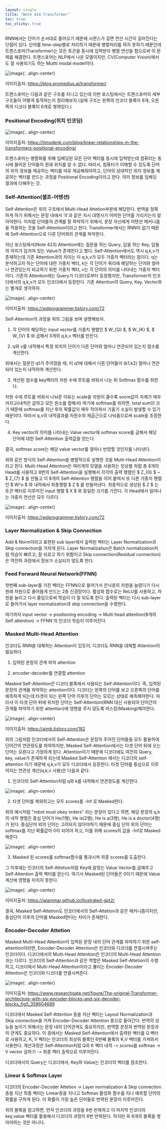```yaml
---
layout: single
title: "Note 424 Transformer"
toc: true
toc_sticky: true
---
```


RNN에서는 단어가 순서대로 들어오기 때문에 시퀸스가 길면 연산 시간이 길어진다는 단점이 있다. 단어를 time-step별로 처리하기 때문에 병렬처리를 하지 못하기 때문인데 트랜스포머(Transformer)는
모든 토큰을 동시에 입력받아 병렬 연산을 함으로써 이 문제를 해결한다. 트랜스포머는 NLP에서 나온 모델이지만, CV(Computer Vision)에서도 잘 사용되기도 하는 Mutlti modal model이다.

![image](https://user-images.githubusercontent.com/97672187/167523948-5f1751a7-7008-4f2b-808a-94f200cf790c.png){: .align-center}

이미지출처: https://blog.promedius.ai/transformer/

트랜스포머는 다음과 같은 구조를 지니고 있는데 이번 포스팅에서는 트랜스포머의 세부 구조들이 어떻게 동작하는지 정리해보자.(실제 구조는 왼쪽의 인코더 블록이 6개, 
오른쪽의 디코더 블록이 6개로 쌓여있다.)

### Positional Encoding(위치 인코딩)

![image](https://user-images.githubusercontent.com/97672187/167524104-618f964d-33b8-4ba8-a83a-83959e0d5706.png){:. align-center}

이미지출처: https://timodenk.com/blog/linear-relationships-in-the-transformers-positional-encoding/

트랜스포머는 병렬화를 위해 임베딩된 모든 단어 벡터를 동시에 입력받는데 컴퓨터는 동시에 들어온 단어들의 원래 위치를 알 수 없다. 따라서, 컴퓨터가 이해할 수 있도록 단어의 위치 정보를
제공하는 벡터를 따로 제공해줘야하고, 단어의 상대적인 위치 정보를 제공하는 벡터를 만드는 과정을 Positional Encoding이라고 한다. 의미 정보를 임베딩 결과에 더해주는 것.

### Self-Attention(셀프-어텐션)
Self-Attention은 위의 구조에서 Multi-Head Attetion부분에 해당한다. 번역을 정확하게 하기 위해서는 문장 내에서 'it'과 같은 지시 대명사가 어떠한 단어를 가리키는지 알아야한다. 이처럼
단어들의 관계를 잘 파악하기 위해서, 문장 자신에게 어텐션 메커니즘을 적용하는 것을 Self-Attention이라고 한다. Transformer에서는 RNN이 없기 때문에 Self-Attention으로 
다른 단어와의 관계를 파악한다.

지난 포스팅에서(Note 423) Attention에는 질문을 하는 Query, 답을 하는 Key, 답들의 의미가 담겨져 있는 Value가 존재한다고 했다. Self-Attention에서도 역시 q,k,v가 존재하는데
기존 Attention과의 차이는 이 q,k,v가 모두 가중치 벡터라는 점이다. q는 분석하고자 하는 단어에 대한 가중치 벡터, k는 각 단어가 쿼리에 해당하는 단어와 얼마나 연관있는지 비교하기
위한 가중치 벡터, v는 각 단어의 의미를 나타내는 가중치 벡터이다. 기존의 Attention에는 Query가 디코더로부터 등장했지만, Transformer의 인코더에서의 q,k,v가 모두 인코더에서 등장한다.
기존 Attention의 Query, Key, Vector와는 별개로 생각하자.

![image](https://user-images.githubusercontent.com/97672187/167525285-ab215251-ca38-44be-8085-253fd0d19501.png){: .align-center}

이미지출처: https://wdprogrammer.tistory.com/72

Self-Attention의 과정을 위의 그림을 보며 설명해보자.

1) 각 단어의 해당하는 input vector를 가중치 행렬인 $ W_{Q} $, $ W_{K} $, $ W_{V} $ 와 곱해서 3개의 q,k,v 벡터를 만든다.

2) q와 v를 내적해서 특정 위치의 단어가 다른 단어와 얼마나 연관되어 있는지 점수를 계산한다.

위에서는 질문인 q1가 주어졌을 때, 이 q1에 대해서 다른 단어들이 (k1,k2) 얼마나 연관되어 있는지 내적하여 계산한다.

3) 계산된 점수를 key벡터의 차원 수에 루트를 씌워서 나눈 뒤 Softmax 함수를 취한다.

차원 수에 루트를 씌워서 나눠준 이유는 scale을 차원이 클수록 socre값이 자체가 매우 커지고(내적은 곱하고 모든 원소를 합해서) 여기에 softmax를 취하면, 
total sum이 크기 때문에 softmax를 지난 후의 확률값이 매우 작아져서 기울기 소실이 발생할 수 있기 때문이다. 따라서 q,v의 내적결과를 차원수의 제곱근으로 나눠줌으로써 scale을 조정한다.

4) Key vector의 의미를 나타내는 Value vector에 softmax score를 곱해서 해당 단어에 대한 Self-Attention 출력값을 얻는다. 

결국, softmax score는 해당 value vector를 얼마나 반영할 것인지를 나타낸다.

위와 같은 방식의 Self-Attention을 병렬적으로 실행한 것을 Multi-Head Attention이라고 한다. Multi-Head Attention은 여러개의 모델을 사용하는 앙상블 처럼 
총 8개의 Head를 사용하고 8번의 Self-Attention을 실행해서 각각의 출력 행렬인 $ Z_{0} $ ~ $ Z_{7} $ 을 만들고 이 8개의 Self-Attention 행렬을 이어 붙여서 또 다른 가중치 행렬인 $ W^o $ 와 내적에서 최종행렬 $ Z $ 를 만들어낸다. 최종적으로
생성된 $ Z $ 는 토큰 벡터로 이루어진 input 행렬 $ X $ 와 동일한 크기를 가진다. 각 Head에서 일어나는 가중치 연산은 모두 다르다.

![image](https://user-images.githubusercontent.com/97672187/167526656-81887995-b23c-4955-b502-df880247d2ef.png){: .align-center}

이미지출처: https://wdprogrammer.tistory.com/72

### Layer Normalization & Skip Connection
Add & Norm이라고 표현된 sub layer에서 출력된 벡터는 Layer Normalization과 Skip connection을 거치게 된다. Layer Normalization은 Batch normalization처럼 학습이 빠르고,
잘 되로고 하기 위함이고 Skip connection(Residual connection)은 역전파 과정에서 정보가 소실되지 않도록 한다.

### Feed Forward Neural Network(FFNN)
첫번째 sub-layer를 거친 벡터는 FFNN으로 들어가서 은닉층의 차원을 늘렸다가 다시 원래 차원으로 줄어들게 만드는 2층 신경망이다. 활성화 함수로는 ReLU를 사용하고, 차원을 늘리고
다시 줄임으로써 학습이 더 잘 되도록 한다. 출력된 벡터는 다시 sub-layer로 들어가서 layer normalization과 skip connection을 수행한다. 

여기까지 input vector -> positioning encoding -> Multi head attention(8개의 Self attention) -> FFNN 의 인코더 학습이 이루어진다.

### Masked Multi-Head Attention
인코더도 RNN을 대체하는 Attention이 있듯이, 디코더도 RNN을 대체할 Attention이 필요하다

1. 입력된 문장의 관계 파악 attention
 
2. encoder-decoder를 연결할 attention

Masked Self-Attention은 디코더 블록에서 사용되는 Self-Attention이다. 즉, 입력된 문장의 관계를 파악하는 attention이다. 디코더는 왼쪽의 단어를 보고 오른쪽의 단어를 예측하게 되는데 타겟이 되는 왼쪽 단어 이후의 단어는
모르는 상태로 예측해야한다. 따라서 이 타겟 단어 뒤에 위치한 단어는 Self-Attention(RNN 대신 사용되어 단어간의 관계를 파악하기 위한 attention)에 영향을 주지 않도록 마스킹(Masking)해야한다.

![image](https://user-images.githubusercontent.com/97672187/167539993-37272701-7e43-4f0c-9717-02d3a1d1b5c8.png){: .align-center}

이미지출처: https://aimb.tistory.com/182

위의 그림처럼 인코더에서의 Self-Attention은 문장의 주어진 단어들을 모두 활용하여 단어간의 연관정도를 파악하지만, Masked Self-Attention에서는 타겟 단어 뒤에 오는 단어는
모른다고 가정하게 된다. Attention이기 때문에 디코더에도 여전히 Query, key, value가 존재하게 되는데 Masked Self-Attention 에서는 디코더의 self-attention 이기 때문에 q,k,v가
모두 디코더에서 등장한다. 타겟 단어를 중심으로 이루어지는 연관성 계산(q,k,v 사용)은 다음과 같다.

1) 인코더의 Self-Attention처럼 q와 k를 내적해서 연관정도를 계산한다.

![image](https://user-images.githubusercontent.com/97672187/167540720-a654be69-e2a9-49e1-bf1b-f05d0ad8efb7.png){: .align-center}

2) 타겟 단어를 제외하고는 모두 scores를 -Inf 로 Masked한다.

위의 예시처럼 "robot must obey orders" 라는 문장이 있다고 하면, 해당 문장의 q,k의 내적 행렬은 중심 단어가 He(1행), He is(2행), He is a(3행), He is a doctor(4행)가 된다.
중심단어 외의 단어는 고려되지 않아야하기 때문에 중심 단어 외의 단어는 softmax를 지난 확률값이 0이 되어야 하고, 이를 위해 scores의 값을 -Inf로 Masked 해준다.

![image](https://user-images.githubusercontent.com/97672187/167541256-2101e843-5f6a-4ee3-b737-acdcc8ce937e.png){: .align-center}

3) Masked 된 scores를 softmax함수를 통과시켜 최종 scores를 도출한다.

그 이후에는 인코더의 Self-Attetion처럼 Key에 알맞는 Value Vector를 곱해주고 Self-Attention 출력 벡터를 얻는다. 여기서 Masked된 단어들은 0이기 때문에 Value 계산에 영향을 미치지 못한다.

![image](https://user-images.githubusercontent.com/97672187/167541315-6fb8c1bc-f9c7-4633-a85a-8699882f5997.png){: .align-center}

이미지출처: https://jalammar.github.io/illustrated-gpt2/

결국, Masked Self-Attetion도 인코더에서의 Self-Attetion과 같은 메커니즘이지만, 중심단어 이후의 단어를 Masked한다는 차이가 존재한다.

### Encoder-Decoder Attetion
Masked Multi-Head Attention이 입력된 문장 내의 단어 관계를 파악하기 위한 self-attention이라면, Encoder-Decoder Attention은 인코더와 디코더를 연결시켜주는 인코더이다.
디코더에서의 Multi-Head Attention은 인코더의 Multi-Head Attention과는 다르다. 인코더의 Self-Attention과 같은 역할은 Masked Self-Attetion이 수행하고, 디코더에서 Multi-Head
Attention이라고 불리는 Encoder-Decoder Attention은 인코더와 디코더를 연결시켜준다.

![image](https://user-images.githubusercontent.com/97672187/167543436-7a207356-0a98-400d-a3ef-7898e861d81b.png){: .align-center}

이미지출처: https://www.researchgate.net/figure/The-original-Transformer-architecture-with-six-encoder-blocks-and-six-decoder-blocks_fig5_358604689

디코더에서 Masked Self-Attention 층을 지난 벡터는 Layout Normalization과 Skip connection을 거쳐 Encoder-Decoder Attention 층으로 들어간다. 번역의 성능을 높이기 위해서는
문장 내의 단어관계도 중요하지만, 번역할 문장과 번역된 문장과의 관계도 중요하다. 이 층에서는 Masked Self-Attention에서 출력된 벡터를 Q 벡터로 사용하고, K, V 벡터는 인코더의
최상위 블록인 6번째 블록의 K,V 벡터를 가져와서 사용한다. 계산과정은 Self-Attention처럼 Q와 K 벡터 내적 -> scores를 softmax -> V vector 곱하기 -> 최종 벡터 출력으로 이루어진다.

디코더에서의 Query는 디코더에서, Key와 Value는 인코더의 벡터를 참조한다.

### Linear & Softmax Layer
디코더의 Encoder-Decoder Attetion -> Layer normalization & Skip connection 층을 지난 최종 벡터는 Linear층을 지나고 Softmax 활성화 함수를 지나 예측할 단어의 확률을 구하게 된다.
이 확률이 가장 높은 단어들로 번역된 문장이 이루어진다.

위의 블록을 참고하면, 먼저 인코더의 과정을 6번 반복하고 이 마지막 인코더의 key,value 벡터를 활용해서 디코더의 과정이 6번 반복된다. 하지만 꼭 6개의 블록을 쌓아야하는 것은 아니다.



